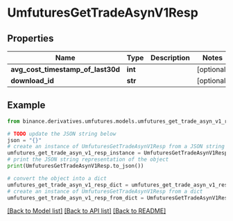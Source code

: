 # UmfuturesGetTradeAsynV1Resp


## Properties

Name | Type | Description | Notes
------------ | ------------- | ------------- | -------------
**avg_cost_timestamp_of_last30d** | **int** |  | [optional] 
**download_id** | **str** |  | [optional] 

## Example

```python
from binance.derivatives.umfutures.models.umfutures_get_trade_asyn_v1_resp import UmfuturesGetTradeAsynV1Resp

# TODO update the JSON string below
json = "{}"
# create an instance of UmfuturesGetTradeAsynV1Resp from a JSON string
umfutures_get_trade_asyn_v1_resp_instance = UmfuturesGetTradeAsynV1Resp.from_json(json)
# print the JSON string representation of the object
print(UmfuturesGetTradeAsynV1Resp.to_json())

# convert the object into a dict
umfutures_get_trade_asyn_v1_resp_dict = umfutures_get_trade_asyn_v1_resp_instance.to_dict()
# create an instance of UmfuturesGetTradeAsynV1Resp from a dict
umfutures_get_trade_asyn_v1_resp_from_dict = UmfuturesGetTradeAsynV1Resp.from_dict(umfutures_get_trade_asyn_v1_resp_dict)
```
[[Back to Model list]](../README.md#documentation-for-models) [[Back to API list]](../README.md#documentation-for-api-endpoints) [[Back to README]](../README.md)


